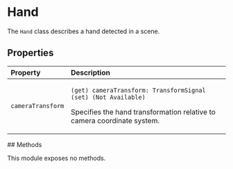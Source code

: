 # Hand

The `Hand` class describes a hand detected in a scene.

## Properties

<table>
  <thead>
    <tr>
      <th style="text-align:left">Property</th>
      <th style="text-align:left">Description</th>
    </tr>
  </thead>
  <tbody>
    <tr>
      <td style="text-align:left"><code>cameraTransform</code>
      </td>
      <td style="text-align:left">
        <p><code>(get) cameraTransform: TransformSignal (set) (Not Available)</code>
        </p>
        <p>Specifies the hand transformation relative to camera coordinate system.</p>
      </td>
    </tr>
  </tbody>
</table>## Methods

This module exposes no methods.

